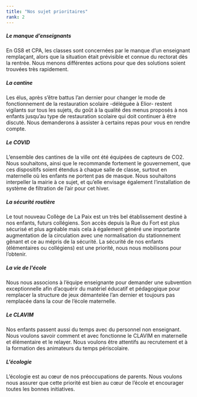 ```yaml
---
title: "Nos sujet prioritaires"
rank: 2
---
```

##### Le manque d’enseignants 

En GS8 et CPA, les classes sont concernées par le manque d’un enseignant remplaçant, alors que la situation était prévisible et connue du rectorat dès la rentrée. Nous menons différentes actions pour que des solutions soient trouvées très rapidement. 

##### La cantine

Les élus, après s’être battus l’an dernier pour changer le mode de fonctionnement de la restauration scolaire -déléguée à Elior- restent vigilants sur tous les sujets, du goût à la qualité des menus proposés à nos enfants jusqu’au type de restauration scolaire qui doit continuer à être discuté. Nous demanderons à assister à certains repas pour vous en rendre compte.

##### Le COVID

L’ensemble des cantines de la ville ont été équipées de capteurs de CO2. Nous souhaitons, ainsi que le recommande fortement le gouvernement, que ces dispositifs soient étendus à chaque salle de classe, surtout en maternelle où les enfants ne portent pas de masque. Nous souhaitons interpeller la mairie à ce sujet, et qu’elle envisage également l’installation de système de filtration de l’air pour cet hiver. 

##### La sécurité routière

Le tout nouveau Collège de La Paix est un très bel établissement destiné à nos enfants, futurs collégiens. Son accès depuis la Rue du Fort est plus sécurisé et plus agréable mais cela à également généré une importante augmentation de la circulation avec une normalisation du stationnement gênant et ce au mépris de la sécurité.
La sécurité de nos enfants (élémentaires ou collégiens) est une priorité, nous nous mobilisons pour l’obtenir.

##### La vie de l'école

Nous nous associons à l’équipe enseignante pour demander une subvention exceptionnelle afin d’acquérir du matériel éducatif et pédagogique pour remplacer la structure de jeux démantelée l’an dernier et toujours pas remplacée dans la cour de l’école maternelle. 

##### Le CLAVIM

Nos enfants passent aussi du temps avec du personnel non enseignant. Nous voulons savoir comment et avec fonctionne le CLAVIM en maternelle et élémentaire et le relayer. Nous voulons être attentifs au recrutement et à la formation des animateurs du temps périscolaire. 

##### L'écologie

L’écologie est au cœur de nos préoccupations de parents. Nous voulons nous assurer que cette priorité est bien au cœur de l’école et encourager toutes les bonnes initiatives. 





